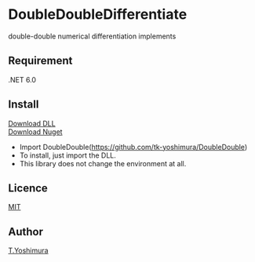 # DoubleDoubleDifferentiate
 double-double numerical differentiation implements

## Requirement
.NET 6.0

## Install

[Download DLL](https://github.com/tk-yoshimura/DoubleDoubleDifferentiate/releases)  
[Download Nuget](https://www.nuget.org/packages/tyoshimura.doubledouble.differentiate/)  

- Import DoubleDouble(https://github.com/tk-yoshimura/DoubleDouble)
- To install, just import the DLL.
- This library does not change the environment at all.

## Licence
[MIT](https://github.com/tk-yoshimura/DoubleDoubleDifferentiate/blob/main/LICENSE)

## Author

[T.Yoshimura](https://github.com/tk-yoshimura)

